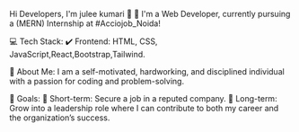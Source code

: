 Hi Developers, I'm julee kumari 👋 👋
I'm a  Web Developer, currently pursuing a (MERN) Internship at #Acciojob_Noida!

💻 Tech Stack: ✔️ Frontend: HTML, CSS, JavaScript,React,Bootstrap,Tailwind. 

🌟 About Me: I am a self-motivated, hardworking, and disciplined individual with a passion for coding and problem-solving.

🎯 Goals: 🔹 Short-term: Secure a job in a reputed company. 
🔹 Long-term: Grow into a leadership role where I can contribute to both my career and the organization’s success.
